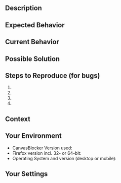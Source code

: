 <!--- Provide a general summary of the issue in the title above. -->

## Description
<!--- Provide a more detailed introduction to the issue itself. -->
<!--- Why you consider it to be a bug or a usefull change/improvement? -->

## Expected Behavior
<!--- If you're describing a bug, tell us what should happen. -->
<!--- If you're suggesting a change/improvement, tell us how it should work. -->

## Current Behavior
<!--- If describing a bug, tell us what happens instead of the expected behavior. -->
<!--- If suggesting a change/improvement, explain the difference from current behavior. -->

## Possible Solution
<!--- Not obligatory, but suggest a fix/reason for the bug, -->
<!--- or ideas how to implement the addition or change. -->

## Steps to Reproduce (for bugs)
<!--- Provide a link to a live example, or an unambiguous set of steps to reproduce this bug. -->
1.
2.
3.
4.

## Context
<!--- How has this issue affected you? What are you trying to accomplish? -->
<!--- Providing context helps us come up with a solution that is most useful in the real world. -->

## Your Environment
<!--- Include as many relevant details about the environment you experienced the bug in. -->
* CanvasBlocker Version used:
* Firefox version incl. 32- or 64-bit:
* Operating System and version (desktop or mobile):

## Your Settings
<!--- Copy your CanvasBlocker settings here. -->
<!-- They can be retrieved by checking the expert mode and going to export settings. -->
<!--- You may consider deleting personal data - especially the "persistentRndStorage". -->